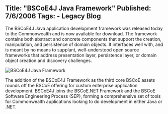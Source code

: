 Title: "BSCoE4J Java Framework"
Published: 7/6/2006
Tags:
    - Legacy Blog
---
The BSCoE4J Java application development framework was released today to the Commonwealth and is now available for download. The framework contains both abstract and concrete components that support the creation, manipulation, and persistence of domain objects. It interfaces well with, and is meant by no means to supplant, well-understood open source frameworks that address presentation layer, persistence layer, or domain object creation and discovery challenges.

![BSCoE4J Java Framework](https://s3.amazonaws.com/s3.beckshome.com/20060706-BSCoE4J-Java-Framework.jpg)

The addition of the BSCoE4J Framework as the third core BSCoE assets rounds off the BSCoE offering for custom enterprise application development. BSCoE4J joins the BSCoE.NET Framework and the BSCoE Software Engineering Process (SEP), forming a comprehensive set of tools for Commonwealth applications looking to do development in either Java or .NET.